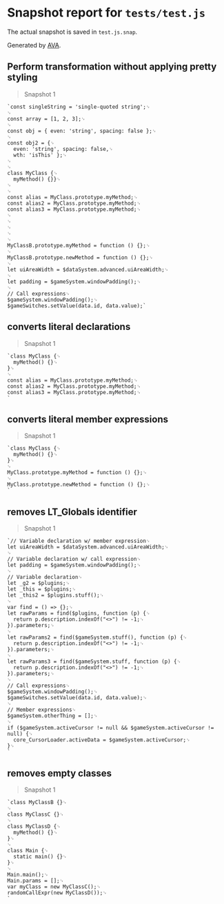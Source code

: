# Snapshot report for `tests/test.js`

The actual snapshot is saved in `test.js.snap`.

Generated by [AVA](https://avajs.dev).

## Perform transformation without applying pretty styling

> Snapshot 1

    `const singleString = 'single-quoted string';␊
    ␊
    const array = [1, 2, 3];␊
    ␊
    const obj = { even: 'string', spacing: false };␊
    ␊
    const obj2 = {␊
      even: 'string', spacing: false,␊
      wth: 'isThis' };␊
    ␊
    ␊
    class MyClass {␊
      myMethod() {}}␊
    ␊
    ␊
    const alias = MyClass.prototype.myMethod;␊
    const alias2 = MyClass.prototype.myMethod;␊
    const alias3 = MyClass.prototype.myMethod;␊
    ␊
    ␊
    ␊
    ␊
    ␊
    MyClassB.prototype.myMethod = function () {};␊
    ␊
    MyClassB.prototype.newMethod = function () {};␊
    ␊
    let uiAreaWidth = $dataSystem.advanced.uiAreaWidth;␊
    ␊
    let padding = $gameSystem.windowPadding();␊
    ␊
    // Call expressions␊
    $gameSystem.windowPadding();␊
    $gameSwitches.setValue(data.id, data.value);`

## converts literal declarations

> Snapshot 1

    `class MyClass {␊
      myMethod() {}␊
    }␊
    ␊
    const alias = MyClass.prototype.myMethod;␊
    const alias2 = MyClass.prototype.myMethod;␊
    const alias3 = MyClass.prototype.myMethod;␊
    `

## converts literal member expressions

> Snapshot 1

    `class MyClass {␊
      myMethod() {}␊
    }␊
    ␊
    MyClass.prototype.myMethod = function () {};␊
    ␊
    MyClass.prototype.newMethod = function () {};␊
    `

## removes LT_Globals identifier

> Snapshot 1

    `// Variable declaration w/ member expression␊
    let uiAreaWidth = $dataSystem.advanced.uiAreaWidth;␊
    ␊
    // Variable declaration w/ call expression␊
    let padding = $gameSystem.windowPadding();␊
    ␊
    // Variable declaration␊
    let _g2 = $plugins;␊
    let _this = $plugins;␊
    let _this2 = $plugins.stuff();␊
    ␊
    var find = () => {};␊
    let rawParams = find($plugins, function (p) {␊
      return p.description.indexOf("<>") != -1;␊
    }).parameters;␊
    ␊
    let rawParams2 = find($gameSystem.stuff(), function (p) {␊
      return p.description.indexOf("<>") != -1;␊
    }).parameters;␊
    ␊
    let rawParams3 = find($gameSystem.stuff, function (p) {␊
      return p.description.indexOf("<>") != -1;␊
    }).parameters;␊
    ␊
    // Call expressions␊
    $gameSystem.windowPadding();␊
    $gameSwitches.setValue(data.id, data.value);␊
    ␊
    // Member expressions␊
    $gameSystem.otherThing = [];␊
    ␊
    if ($gameSystem.activeCursor != null && $gameSystem.activeCursor != null) {␊
      core_CursorLoader.activeData = $gameSystem.activeCursor;␊
    }␊
    `

## removes empty classes

> Snapshot 1

    `class MyClassB {}␊
    ␊
    class MyClassC {}␊
    ␊
    class MyClassD {␊
      myMethod() {}␊
    }␊
    ␊
    class Main {␊
      static main() {}␊
    }␊
    ␊
    Main.main();␊
    Main.params = [];␊
    var myClass = new MyClassC();␊
    randomCallExpr(new MyClassD());␊
    `
